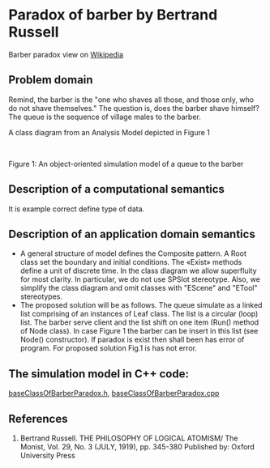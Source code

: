 # Paradox of barber by Bertrand Russell
Barber paradox view on [Wikipedia](https://en.wikipedia.org/wiki/Barber_paradox)
## Problem domain
Remind, the barber is the "one who shaves all those, and those only, who do not shave themselves." The question is, does the barber shave himself? The queue is the sequence of village males to the barber.<br/> 

A class diagram from an Analysis Model depicted in Figure 1<br/>
<p><img src="barber.png" alt="" /></p><br>
Figure 1: An object-oriented simulation model of a queue to the barber

## Description of a computational semantics
It is example correct define type of data.
## Description of an application domain semantics
- A general structure of model defines the Composite pattern. A Root class set the boundary and initial conditions. The «Exist» methods define a unit of discrete time. In the class diagram we allow superfluity for most clarity. In particular, we do not use SPSlot stereotype. Also, we simplify the class diagram and omit classes with "EScene" and "ETool" stereotypes.<br/>
- The proposed solution will be as follows. The queue simulate as a linked list comprising of an instances of Leaf class. The list is a circular (loop) list. The barber serve client and the list shift on one item (Run() method of Node class). In case Figure 1 the barber can be insert in this list (see Node() constructor). If paradox is exist then shall been has error of program. For proposed solution Fig.1 is has not error.

## The simulation model in C++ code:  
[baseClassOfBarberParadox.h](https://github.com/vgurianov/uml-sp/blob/master/examples/barber_paradox/ClassesOFBarberParadoxProject.h), [baseClassOfBarberParadox.cpp](https://github.com/vgurianov/uml-sp/blob/master/examples/barber_paradox/ClassesOFBarberParadoxProject.cpp)

## References
1. Bertrand Russell. THE PHILOSOPHY OF LOGICAL ATOMISM/ The Monist, Vol. 29, No. 3 (JULY, 1919), pp. 345-380
Published by: Oxford University Press
